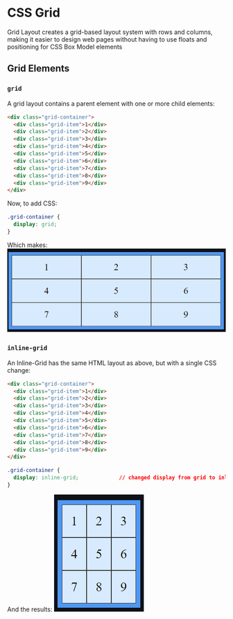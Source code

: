 # CSS Grid
Grid Layout creates a grid-based layout system with rows and columns, making it easier to design web pages without having to use floats and positioning for CSS Box Model elements

## Grid Elements
### ```grid```
A grid layout contains a parent element with one or more child elements:
```html
<div class="grid-container">
  <div class="grid-item">1</div>
  <div class="grid-item">2</div>
  <div class="grid-item">3</div>
  <div class="grid-item">4</div>
  <div class="grid-item">5</div>
  <div class="grid-item">6</div>
  <div class="grid-item">7</div>
  <div class="grid-item">8</div>
  <div class="grid-item">9</div>
</div>
```

Now, to add CSS:
```css
.grid-container {
  display: grid;
}
```
Which makes:
<img src="../images/Grid1.PNG">
<br>

### ```inline-grid```
An Inline-Grid has the same HTML layout as above, but with a single CSS change:
```html
<div class="grid-container">
  <div class="grid-item">1</div>
  <div class="grid-item">2</div>
  <div class="grid-item">3</div>
  <div class="grid-item">4</div>
  <div class="grid-item">5</div>
  <div class="grid-item">6</div>
  <div class="grid-item">7</div>
  <div class="grid-item">8</div>
  <div class="grid-item">9</div>
</div>
```
```css
.grid-container {
  display: inline-grid;             // changed display from grid to inline-grid
}
```
And the results:
<img src="../images/Grid2.PNG">